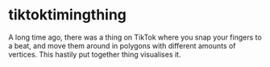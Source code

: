 # tiktoktimingthing

A long time ago, there was a thing on TikTok where you snap your fingers to a beat, and move them around in polygons with different amounts of vertices. This hastily put together thing visualises it.
